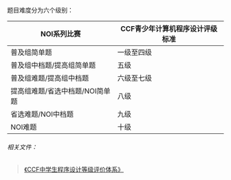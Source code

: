 题目难度分为六个级别： 

|NOI系列比赛|CCF青少年计算机程序设计评级标准|  
|---|---|  
|普及组简单题|一级至四级|  
|普及组中档题/提高组简单题|五级|  
|普及组难题/提高组中档题|六级至七级|  
|提高组难题/省选中档题/NOI简单题|八级|  
|省选难题/NOI中档题|九级|  
|NOI难题|十级|  

###### 相关文件：   
> [《CCF中学生程序设计等级评价体系》](/CCF中学生程序设计等级评价体系.pdf)
